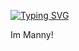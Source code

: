 [![Typing SVG](https://readme-typing-svg.demolab.com?font=Oswald&duration=1500&pause=2500&color=000000&background=FFFFFF&center=true&vCenter=true&width=435&lines=%5BConsole%5D%3A+Welcome+to+my+profile.;%5BConsole%5D%3A+I+make+cool+roblox+scripts.;%5BConsole%5D%3A+Add+me+on+discord+-+nnty.;%5BConsole%5D%3A+discord.gg%2Fzat3eDaZ24)](https://git.io/typing-svg)


Im Manny!
